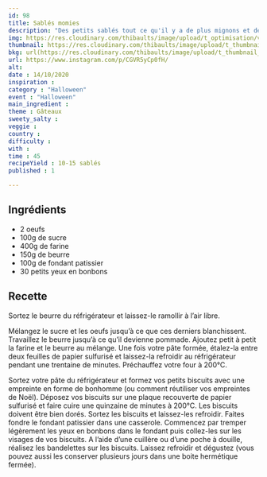 ```yaml
---
id: 98
title: Sablés momies
description: "Des petits sablés tout ce qu'il y a de plus mignons et délicieux, parfait pour accompagner le café."
img: https://res.cloudinary.com/thibaults/image/upload/t_optimisation/v1602790811/Recipes/20201014_sables_momies.jpg
thumbnail: https://res.cloudinary.com/thibaults/image/upload/t_thumbnail_josie/v1602790811/Recipes/20201014_sables_momies.jpg
bkg: url(https://res.cloudinary.com/thibaults/image/upload/t_thumbnail_josie/v1602790811/Recipes/20201014_sables_momies.jpg)
url: https://www.instagram.com/p/CGVR5yCp0fH/
alt: 
date : 14/10/2020
inspiration : 
category : "Halloween"
event : "Halloween"
main_ingredient : 
theme : Gâteaux
sweety_salty : 
veggie : 
country :
difficulty :
with : 
time : 45
recipeYield : 10-15 sablés
published : 1

---
```


## Ingrédients
 - 2 oeufs
 - 100g de sucre
 - 400g de farine
 - 150g de beurre
 - 100g de fondant patissier
 - 30 petits yeux en bonbons

## Recette
Sortez le beurre du réfrigérateur et laissez-le ramollir à l’air libre.

Mélangez le sucre et les oeufs jusqu’à ce que ces derniers blanchissent. Travaillez le beurre jusqu’à ce qu’il devienne pommade. Ajoutez petit à petit la farine et le beurre au mélange. Une fois votre pâte formée, étalez-la entre deux feuilles de papier sulfurisé et laissez-la refroidir au réfrigérateur pendant une trentaine de minutes. Préchauffez votre four à 200°C.

Sortez votre pâte du réfrigérateur et formez vos petits biscuits avec une empreinte en forme de bonhomme (ou comment réutiliser vos empreintes de Noël). Déposez vos biscuits sur une plaque recouverte de papier sulfurisé et faire cuire une quinzaine de minutes à 200°C. Les biscuits doivent être bien dorés. Sortez les biscuits et laissez-les refroidir. Faites fondre le fondant patissier dans une casserole. Commencez par tremper légèrement les yeux en bonbons dans le fondant puis collez-les sur les visages de vos biscuits. A l’aide d’une cuillère ou d’une poche à douille, réalisez les bandelettes sur les biscuits. Laissez refroidir et dégustez (vous pouvez aussi les conserver plusieurs jours dans une boite hermétique fermée).